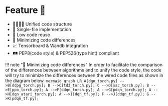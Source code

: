# Feature 🤖

- 👨‍👩‍👧‍👦 Unified code structure
- 📄 Single-file implementation
- 🐷 Low code reuse
- 📐 Minimizing code differences
- 📈 Tensorboard & Wandb integration
- 🛤 PEP8(code style) & PEP526(type hint) compliant

!!! note "📐 Minimizing code differences"
    In order to facilitate the comparison of the differences between algorithms and to unify the code style, the code will try to minimize the differences between the wired code files as shown in the diagram below.
    ``` mermaid
    graph LR
    A[dqn_torch.py] -->B[ddpg_torch.py];
    B -->C[td3_torch.py];
    C -->D[sac_torch.py];
    B -->E[ppo_torch.py];
    A -->F[ddqn_torch.py];
    A -->G[pdqn_torch.py];
    A -->H[dqn_atari_torch.py];
    A -->I[dqn_tf.py];
    F -->J[ddqn_tf.py];
    G -->K[pdqn_tf.py];
    ```
